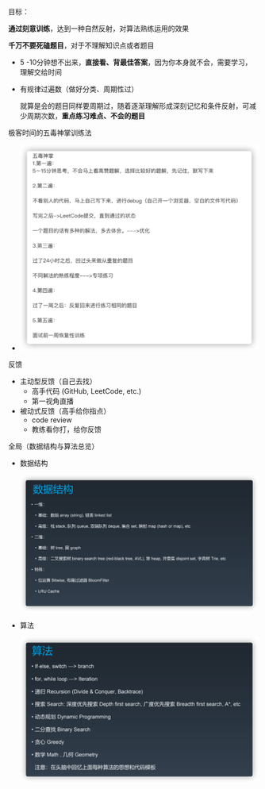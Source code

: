 目标：

**通过刻意训练**，达到一种自然反射，对算法熟练运用的效果



**千万不要死磕题目**，对于不理解知识点或者题目

- 5 -10分钟想不出来，**直接看、背最佳答案**，因为你本身就不会，需要学习，理解交给时间

- 有规律过遍数（做好分类、周期性过）

  就算是会的题目同样要周期过，随着逐渐理解形成深刻记忆和条件反射，可减少周期次数，**重点练习难点、不会的题目**

极客时间的五毒神掌训练法

- <img src="${images}/image-20210326002433680.png" alt="image-20210326002433680" style="zoom:50%;" />

反馈

- 主动型反馈（自己去找）
  - 高手代码 (GitHub, LeetCode, etc.)
  - 第一视角直播
- 被动式反馈（高手给你指点）
  - code review
  - 教练看你打，给你反馈







全局（数据结构与算法总览）

- 数据结构

  <img src="${images}/image-20210326000013315.png" alt="image-20210326000013315" style="zoom: 67%;" />

- 算法

  <img src="${images}/image-20210326000114352.png" alt="image-20210326000114352" style="zoom:67%;" />

